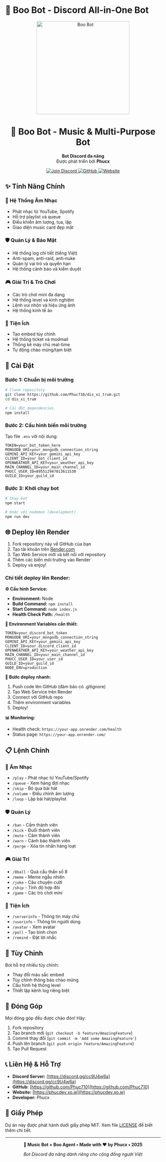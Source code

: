 # 🤖 Boo Bot - Discord All-in-One Bot

<p align="center">
  <img src="https://media3.giphy.com/media/v1.Y2lkPTc5MGI3NjExbTNyeGRzcjhodGJrajRiZWk5dnd4cHZhdDFtdDJsNjFnajVrNGZtZyZlcD12MV9pbnRlcm5hbF9naWZfYnlfaWQmY3Q9Zw/vLZJfnIqxLla26Gr4i/giphy.gif" alt="Boo Bot" width="300">
</p>

<h1 align="center">🎵 Boo Bot - Music & Multi-Purpose Bot</h1>

<p align="center">
  <strong>Bot Discord đa năng</strong><br>
  Được phát triển bởi <strong>Phucx</strong>
</p>

<p align="center">
  <a href="https://discord.gg/cc9U4w6a">
    <img src="https://img.shields.io/badge/Discord-Join-blue?style=flat-square&logo=discord" alt="Join Discord" />
  </a>
  <a href="https://github.com/Phuc710/dis_xi_trum">
    <img src="https://img.shields.io/badge/GitHub-Repository-black?style=flat-square&logo=github" alt="GitHub" />
  </a>
  <a href="https://phucdev.xo.je">
    <img src="https://img.shields.io/badge/Website-Visit-green?style=flat-square&logo=web" alt="Website" />
  </a>
</p>

## ✨ Tính Năng Chính

### 🎵 **Hệ Thống Âm Nhạc**
- Phát nhạc từ YouTube, Spotify
- Hỗ trợ playlist và queue
- Điều khiển âm lượng, tua, lặp
- Giao diện music card đẹp mắt

### 🛡️ **Quản Lý & Bảo Mật**
- Hệ thống log chi tiết (tiếng Việt)
- Anti-spam, anti-raid, anti-nuke
- Quản lý vai trò và quyền hạn
- Hệ thống cảnh báo và kiểm duyệt

### 🎮 **Giải Trí & Trò Chơi**
- Các trò chơi mini đa dạng
- Hệ thống level và kinh nghiệm
- Lệnh vui nhộn và hiệu ứng ảnh
- Hệ thống kinh tế ảo

### 🔧 **Tiện Ích**
- Tạo embed tùy chỉnh
- Hệ thống ticket và modmail
- Thống kê máy chủ real-time
- Tự động chào mừng/tạm biệt

## 🚀 Cài Đặt

### Bước 1: Chuẩn bị môi trường
```bash
# Clone repository
git clone https://github.com/Phuc710/dis_xi_trum.git
cd dis_xi_trum

# Cài đặt dependencies
npm install
```

### Bước 2: Cấu hình biến môi trường
Tạo file `.env` với nội dung:
```env
TOKEN=your_bot_token_here
MONGODB_URI=your_mongodb_connection_string
GEMINI_API_KEY=your_gemini_api_key
CLIENT_ID=your_bot_client_id
OPENWEATHER_API_KEY=your_weather_api_key
MAIN_CHANNEL_ID=your_main_channel_id
PHUCC_USER_ID=895512947013611530
GUILD_ID=your_guild_id
```

### Bước 3: Khởi chạy bot
```bash
# Chạy bot
npm start

# Hoặc với nodemon (development)
npm run dev
```

## 🌐 Deploy lên Render

1. Fork repository này về GitHub của bạn
2. Tạo tài khoản trên [Render.com](https://render.com)
3. Tạo Web Service mới và kết nối với repository
4. Thêm các biến môi trường vào Render
5. Deploy và enjoy!

### Chi tiết deploy lên Render:

**⚙️ Cấu hình Service:**
- **Environment:** Node
- **Build Command:** `npm install`  
- **Start Command:** `node index.js`
- **Health Check Path:** `/health`

**🔐 Environment Variables cần thiết:**
```
TOKEN=your_discord_bot_token
MONGODB_URI=your_mongodb_connection_string
GEMINI_API_KEY=your_gemini_api_key
CLIENT_ID=your_discord_client_id
OPENWEATHER_API_KEY=your_weather_api_key
MAIN_CHANNEL_ID=your_main_channel_id
PHUCC_USER_ID=your_user_id
GUILD_ID=your_guild_id
NODE_ENV=production
```

**🚀 Bước deploy nhanh:**
1. Push code lên GitHub (đảm bảo có .gitignore)
2. Tạo Web Service trên Render
3. Connect với GitHub repo
4. Thêm environment variables
5. Deploy!

**📊 Monitoring:**
- Health check: `https://your-app.onrender.com/health`
- Status page: `https://your-app.onrender.com/`

## 📋 Lệnh Chính

### 🎵 Âm Nhạc
- `/play` - Phát nhạc từ YouTube/Spotify
- `/queue` - Xem hàng đợi nhạc
- `/skip` - Bỏ qua bài hát
- `/volume` - Điều chỉnh âm lượng
- `/loop` - Lặp bài hát/playlist

### 🛡️ Quản Lý
- `/ban` - Cấm thành viên
- `/kick` - Đuổi thành viên
- `/mute` - Câm thành viên
- `/warn` - Cảnh báo thành viên
- `/purge` - Xóa tin nhắn hàng loạt

### 🎮 Giải Trí
- `/8ball` - Quả cầu thần số 8
- `/meme` - Meme ngẫu nhiên
- `/joke` - Câu chuyện cười
- `/ship` - Tính độ hợp đôi
- `/game` - Các trò chơi mini

### 🔧 Tiện Ích
- `/serverinfo` - Thông tin máy chủ
- `/userinfo` - Thông tin người dùng
- `/avatar` - Xem avatar
- `/poll` - Tạo bình chọn
- `/remind` - Đặt lời nhắc

## 🎨 Tùy Chỉnh

Bot hỗ trợ nhiều tùy chỉnh:
- Thay đổi màu sắc embed
- Tùy chỉnh thông báo chào mừng
- Cấu hình hệ thống level
- Thiết lập kênh log riêng biệt

## 🤝 Đóng Góp

Mọi đóng góp đều được chào đón! Hãy:
1. Fork repository
2. Tạo branch mới (`git checkout -b feature/AmazingFeature`)
3. Commit thay đổi (`git commit -m 'Add some AmazingFeature'`)
4. Push lên branch (`git push origin feature/AmazingFeature`)
5. Tạo Pull Request

## 📞 Liên Hệ & Hỗ Trợ

- **Discord Server:** [https://discord.gg/cc9U4w6a](https://discord.gg/cc9U4w6a)
- **GitHub:** [https://github.com/Phuc710](https://github.com/Phuc710)
- **Website:** [https://phucdev.xo.je](https://phucdev.xo.je)
- **Developer:** Phucx

## 📄 Giấy Phép

Dự án này được phát hành dưới giấy phép MIT. Xem file [LICENSE](LICENSE) để biết thêm chi tiết.

---

<p align="center">
  <strong>🎵 Music Bot + Boo Agent • Made with ❤️ by Phucx • 2025</strong>
</p>

<p align="center">
  <em>Bot Discord đa năng dành riêng cho cộng đồng người Việt</em>
</p>
